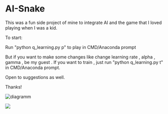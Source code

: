 # AI-Snake

This was a fun side project of mine to integrate AI and the game that I loved playing when I was a kid.

To start:

Run "python q_learning.py p" to play in CMD/Anaconda prompt

But if you want to make some changes like change learning rate , alpha , gamma , be my guest .
If you want to train , just run "python q_learning.py t" in CMD/Anaconda prompt.

Open to suggestions as well.

Thanks!

![diagramm](https://user-images.githubusercontent.com/38054310/81842762-34047200-956a-11ea-9e27-8b7e461821c8.png)

![](https://github.com/kevinunger/snake-Q-Learning/raw/master/demo.gif)
